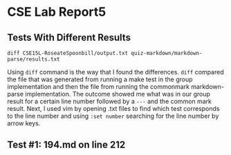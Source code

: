 # CSE Lab Report5

## Tests With Different Results

`diff CSE15L-RoseateSpoonbill/output.txt quiz-markdown/markdown-parse/results.txt` <br />

Using `diff` command is the way that I found the differences. `diff` compared the file that was generated from running a make test in the group implementation and then the file from running the commonmark markdown-parse implementation. The outcome showed me what was in our group result for a certain line number followed by a `---` and the common mark result. Next, I used vim by opening .txt files to find which test corresponds to the line number and using `:set number` searching for the line number by arrow keys.  

## Test #1: 194.md on line 212
